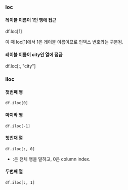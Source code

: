 

### loc
#### 레이블 이름이 1인 행에 접근
df.loc[1]

이 때 loc[1]에서 1은 레이블 이름이므로 인덱스 번호와는 구분됨. 

#### 레이블 이름이 city인 열에 접금
df.loc[:, "city"]


### iloc

#### 첫번째 행 
```
df.iloc[0]
```

#### 마지막 행 
```
df.iloc[-1]
```

#### 첫번재 열
```
df.iloc[:, 0]
```
- :은 전체 행을 말하고, 0은 column index. 

#### 두번째 열
```
df.iloc[:, 1]
```

